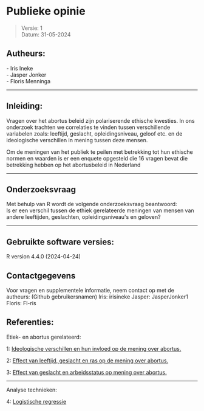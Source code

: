 # Publieke opinie #
>Versie: 1 <br>
> Datum: 31-05-2024



## **Autheurs:** ##
<p>
- Iris Ineke <br>
- Jasper Jonker <br>
- Floris Menninga <br>
</p>
<hr>

## **Inleiding:** ##
Vragen over het abortus beleid zijn polariserende ethische kwesties. In ons onderzoek trachten we correlaties te vinden tussen verschillende variabelen zoals: leeftijd, geslacht, opleidingsniveau, geloof etc. en de ideologische verschillen in mening tussen deze mensen.

Om de meningen van het publiek te peilen met betrekking tot hun ethische normen en waarden is er een enquete opgesteld die 16 vragen bevat die betrekking hebben op het abortusbeleid in Nederland
<hr>

## **Onderzoeksvraag** ##
Met behulp van R wordt de volgende onderzoeksvraag beantwoord: <br />
Is er een verschil tussen de ethiek gerelateerde meningen van mensen van andere leeftijden, geslachten, opleidingsniveau's en geloven?
<hr>

## **Gebruikte software versies:** ##
R version 4.4.0 (2024-04-24)


## **Contactgegevens** ##
Voor vragen en supplementele informatie, neem contact op met 
de autheurs: (Github gebruikersnamen)
Iris: irisineke
Jasper: JasperJonker1
Floris: Fl-ris


## **Referenties:** ##
Etiek- en abortus gerelateerd:

1: <a href="https://doi.org/10.1111/pops.12803">
Ideologische verschillen en hun invloed op de mening over abortus. </a>

2: <a href="https://www.emerald.com/insight/content/doi/10.1108/01443339810788533/full/html">
Effect van leeftijd, geslacht en ras op de mening over abortus. </a>

3: <a href="https://link.springer.com/article/10.1023/a:1021427014047">
Effect van geslacht en arbeidsstatus op mening over abortus. </a>
<hr>

Analyse technieken:

4: <a href="https://stats.oarc.ucla.edu/r/dae/logit-regression/">
Logistische regressie </a>
